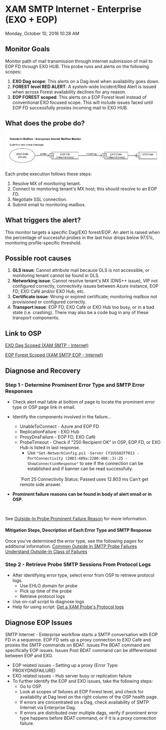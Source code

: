 # XAM SMTP Internet - Enterprise (EXO + EOP)
Monday, October 10, 2016
10:28 AM
 
## Monitor Goals
Monitor path of mail transmission through internet submission of mail to EOP FD through EXO HUB. This probe runs and alerts on the following scopes:
1. **EXO Dag scope**: This alerts on a Dag level when availability goes down.
2. **FOREST level RED ALERT**: A system-wide Incident/Red Alert is issued when across Forest availability declines for any reason.
3. **EOP FOREST scoped**: This alerts on a EOP Forest level instead of conventional EXO focused scope. This will include issues faced until EOP FD successfully proxies incoming mail to EXO HUB. 
 
## What does the probe do?

![](./assets/mailflow-image.jpg)

Each probe execution follows these steps:
1. Resolve MX of monitoring tenant.
2. Connect to monitoring tenant's MX host; this should resolve to an EOP FD.
3. Negotiate SSL connection.
4. Submit email to monitoring mailbox.
 
## What triggers the alert?
This monitor targets a specific Dag/EXO forest/EOP. An alert is raised when the percentage of successful probes in the last hour drops below 97.5%, monitoring profile-specific threshold.
 
## Possible root causes
1. **GLS issue**: Cannot attribute mail because GLS is not accessible, or monitoring tenant cannot be found in GLS.
2. **Networking issue**: Cannot resolve tenant's MX (DNS++ issue), VIP not configured correctly, connectivity issues between Azure instance, EOP FD, EXO Café and/or EXO Hub, etc.
3. **Certificate issue**: Wrong or expired certificate; monitoring mailbox not provisioned or configured correctly.
4. **Transport issue**: EOP FD, EXO Café or EXO Hub too busy, or in a bad state (i.e. crashing). There may also be a code bug in any of these transport components.
 
## Link to OSP
[EXO Dag Scoped (XAM SMTP - Internet)](https://o365pulse.office.net/enterprisedashboard?probe=SMTP%20Internet%20-%20Enterprise&environment=Prod&scope=*.*.*)
 
[EOP Forest Scoped (XAM SMTP EOP - Internet)](https://o365pulse.office.net/enterprisedashboard?probe=SMTP%20Internet%20-%20Enterprise%20EOP&environment=Prod&scope=*.*.*)
 
## Diagnose and Recovery
### Step 1 - Determine Prominent Error Type and SMTP Error Responses
* Check alert mail table at bottom of page to locate the prominent error type or OSP page link in email.
* Identify the components involved in the failure... 
    * UnableToConnect - Azure and EOP FD
    * ReplicationFailure - EXO Hub
    * ProxyDnsFailure - EOP FD, EXO Café
    * ProbeTimeout - Check if "250 Recipient OK" in OSP, EOP FD, or EXO Hub is listed in last response.
        * Use `"Get-NetworkConfig.ps1 -Server CY1USG02FT013 -PortConnectivity (2001:489a:2200:408::3):25 -ShowConnectionResponse"` to see if the connection can be established and if banner can be read successfully.
        <br>
        `Port 25 Connectivity Status: Passed uses 12.803 ms Can't get remote side answer.`
 
* **Prominent failure reasons can be found in body of alert email or in OSP.** 
<br> 

See [Outside-In Probe Prominent Failure Reason]() for more information.

#### Mitigation Steps, Description of Each Error Type and SMTP Response
Once you've determined the error type, see the following pages for additional information.
[Common Outside In SMTP Probe Failures]()
[Understand Outside-In Class of Failures]()
 
### Step 2 - Retrieve Probe SMTP Sessions From Protocol Logs
* After identifying error type, select error from OSP to retrieve protocol logs.
    * Use EHLO domain for probe
    * Pick up time of the probe 
    * Retrieve protocol logs
* Use on-call script to diagnose logs 
* Help for using script: [Get a XAM Probe's Protocol logs]()
 
 
## Diagnose EOP Issues
 
SMTP Internet - Enterprise workflow starts a SMTP conversation with EOP FD in a sequence. EOP FD sets up a proxy connection to EXO Café and proxies the SMTP commands on BDAT. 
Issues Pre BDAT command are specifically EOP issues. 
Issues Post BDAT command can be differentiated between EOP and EXO.
* EOP related issues - Setting up a proxy (Error Type: PROXYDNSFAILURE) 
* EXO related issues - Hub server busy or replication failure
* To further identify the EOP and EXO issues, take the following steps:
    * Go to OSP.
    * Look at scopes of failures at EOP Forest level, and check for availability at Dag level on the right column of the OSP health page.
    * If errors are concentrated on a Dag, check availability of SMTP Internet via Enterprise Dag.
    * If errors are distributed over multiple dags, verify if prominent error type happens before BDAT command, or if it is a proxy connection failure.